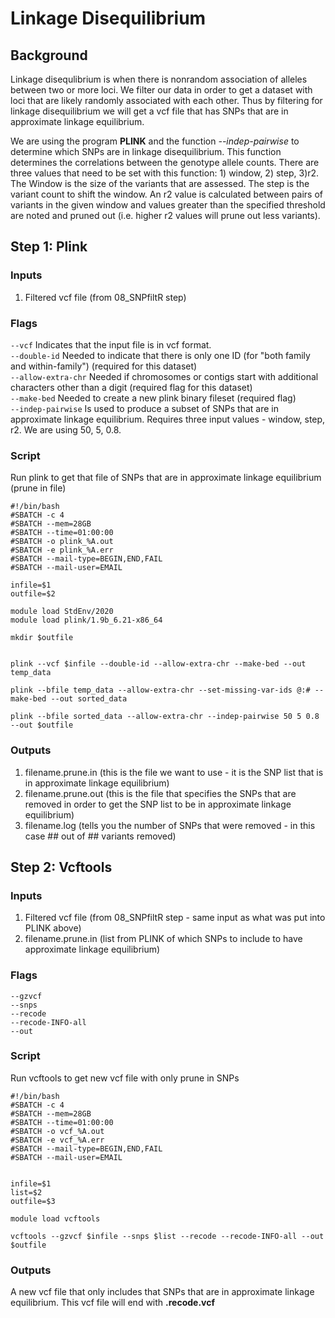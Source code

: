 # Linkage Disequilibrium

## Background
Linkage disequlibrium is when there is nonrandom association of alleles between two or more loci. We filter our data in order to get a dataset with loci that are likely randomly associated with each other. Thus by filtering for linkage disequilibrium we will get a vcf file that has SNPs that are in approximate linkage equilibrium. 

We are using the program **PLINK** and the function *--indep-pairwise* to determine which SNPs are in linkage disequilibrium. This function determines the correlations between the genotype allele counts. There are three values that need to be set with this function: 1) window, 2) step, 3)r2. The Window is the size of the variants that are assessed. The step is the variant count to shift the window. An r2 value is calculated between pairs of variants in the given window and values greater than the specified threshold are noted and pruned out (i.e. higher r2 values will prune out less variants).

## Step 1: Plink

### Inputs
1. Filtered vcf file (from 08_SNPfiltR step)

### Flags
`--vcf` Indicates that the input file is in vcf format.   
`--double-id` Needed to indicate that there is only one ID (for "both family and within-family") (required for this dataset)  
`--allow-extra-chr` Needed if chromosomes or contigs start with additional characters other than a digit (required flag for this dataset)  
`--make-bed` Needed to create a new plink binary fileset (required flag)  
`--indep-pairwise` Is used to produce a subset of SNPs that are in approximate linkage equilibrium. Requires three input values - window, step, r2. We are using 50, 5, 0.8. 

### Script

Run plink to get that file of SNPs that are in approximate linkage equilibrium (prune in file)

```
#!/bin/bash
#SBATCH -c 4
#SBATCH --mem=28GB
#SBATCH --time=01:00:00
#SBATCH -o plink_%A.out
#SBATCH -e plink_%A.err
#SBATCH --mail-type=BEGIN,END,FAIL
#SBATCH --mail-user=EMAIL

infile=$1
outfile=$2

module load StdEnv/2020
module load plink/1.9b_6.21-x86_64

mkdir $outfile


plink --vcf $infile --double-id --allow-extra-chr --make-bed --out temp_data

plink --bfile temp_data --allow-extra-chr --set-missing-var-ids @:# --make-bed --out sorted_data

plink --bfile sorted_data --allow-extra-chr --indep-pairwise 50 5 0.8 --out $outfile
```

### Outputs
1. filename.prune.in (this is the file we want to use - it is the SNP list that is in approximate linkage equilibrium)
2. filename.prune.out (this is the file that specifies the SNPs that are removed in order to get the SNP list to be in approximate linkage equilibrium)
3. filename.log (tells you the number of SNPs that were removed - in this case ## out of ## variants removed)

## Step 2: Vcftools

### Inputs
1. Filtered vcf file (from 08_SNPfiltR step - same input as what was put into PLINK above)
2. filename.prune.in (list from PLINK of which SNPs to include to have approximate linkage equilibrium)

### Flags
`--gzvcf`  
`--snps`  
`--recode`  
`--recode-INFO-all`  
`--out`  

### Script

Run vcftools to get new vcf file with only prune in SNPs
```
#!/bin/bash
#SBATCH -c 4
#SBATCH --mem=28GB
#SBATCH --time=01:00:00
#SBATCH -o vcf_%A.out
#SBATCH -e vcf_%A.err
#SBATCH --mail-type=BEGIN,END,FAIL
#SBATCH --mail-user=EMAIL


infile=$1
list=$2
outfile=$3

module load vcftools

vcftools --gzvcf $infile --snps $list --recode --recode-INFO-all --out $outfile

```
### Outputs
A new vcf file that only includes that SNPs that are in approximate linkage equilibrium. This vcf file will end with **.recode.vcf**
